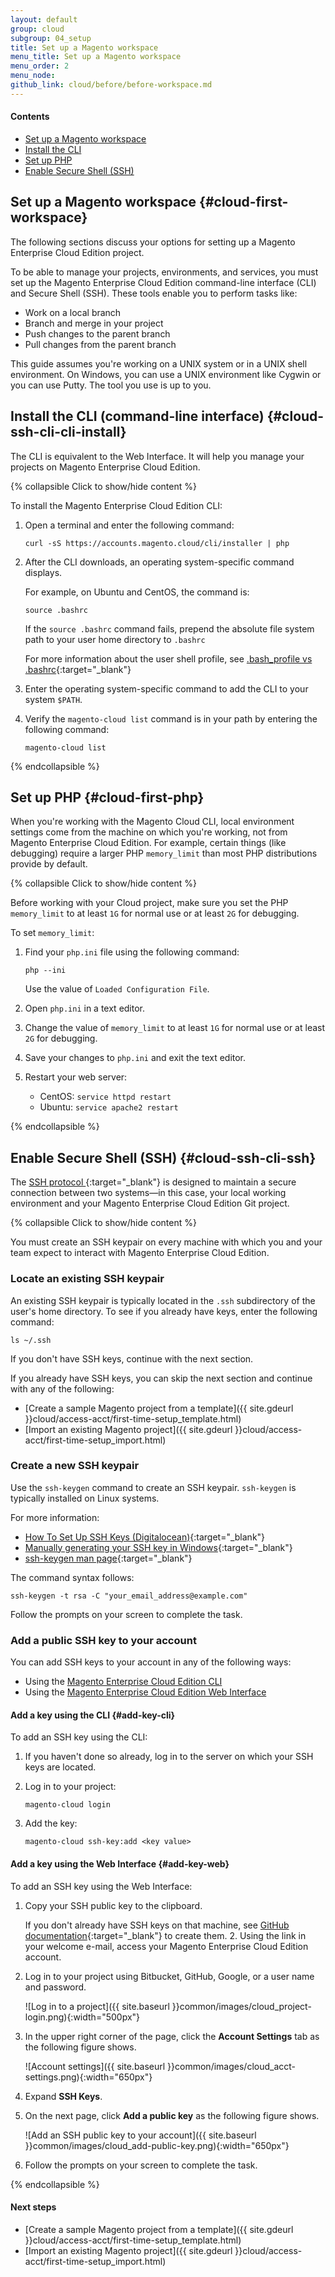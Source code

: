```yaml
---
layout: default
group: cloud
subgroup: 04_setup
title: Set up a Magento workspace
menu_title: Set up a Magento workspace
menu_order: 2
menu_node: 
github_link: cloud/before/before-workspace.md
---
```


#### Contents
*	[Set up a Magento workspace](#cloud-first-workspace)
*	[Install the CLI](#cloud-ssh-cli-cli-install)
*	[Set up PHP](#cloud-first-php)
*	[Enable Secure Shell (SSH)](#cloud-ssh-cli-ssh)

## Set up a Magento workspace {#cloud-first-workspace}
The following sections discuss your options for setting up a Magento Enterprise Cloud Edition project.

To be able to manage your projects, environments, and services, you must set up the Magento Enterprise Cloud Edition command-line interface (CLI) and Secure Shell (SSH). These tools enable you to perform tasks like:

*	Work on a local branch
*	Branch and merge in your project
*	Push changes to the parent branch
*	Pull changes from the parent branch

This guide assumes you're working on a UNIX system or in a UNIX shell environment. On Windows, you can use a UNIX environment like Cygwin or you can use Putty. The tool you use is up to you.

## Install the CLI (command-line interface) {#cloud-ssh-cli-cli-install}
The CLI is equivalent to the Web Interface. It will help you manage your projects on Magento Enterprise Cloud Edition.

{% collapsible Click to show/hide content %}

To install the Magento Enterprise Cloud Edition CLI:

1.	Open a terminal and enter the following command:

		curl -sS https://accounts.magento.cloud/cli/installer | php
2.	After the CLI downloads, an operating system-specific command displays.

	For example, on Ubuntu and CentOS, the command is:

		source .bashrc

	If the `source .bashrc` command fails, prepend the absolute file system path to your user home directory to `.bashrc`

	For more information about the user shell profile, see [.bash_profile vs .bashrc](http://www.joshstaiger.org/archives/2005/07/bash_profile_vs.html){:target="_blank"}

3.	Enter the operating system-specific command to add the CLI to your system `$PATH`.
4.	Verify the `magento-cloud list` command is in your path by entering the following command:

		magento-cloud list

{% endcollapsible %}

## Set up PHP {#cloud-first-php}
When you're working with the Magento Cloud CLI, local environment settings come from the machine on which you're working, not from Magento Enterprise Cloud Edition. For example, certain things (like debugging) require a larger PHP `memory_limit` than most PHP distributions provide by default.

{% collapsible Click to show/hide content %}

Before working with your Cloud project, make sure you set the PHP `memory_limit` to at least `1G` for normal use or at least `2G` for debugging.

To set `memory_limit`:

1.	Find your `php.ini` file using the following command:

		php --ini
		
	Use the value of `Loaded Configuration File`.
2.	Open `php.ini` in a text editor.
3.	Change the value of `memory_limit` to at least `1G` for normal use or at least `2G` for debugging.
4.	Save your changes to `php.ini` and exit the text editor.
5.	Restart your web server:

	*	CentOS: `service httpd restart`
	*	Ubuntu: `service apache2 restart`

{% endcollapsible %}

## Enable Secure Shell (SSH) {#cloud-ssh-cli-ssh}
The [SSH protocol ](https://en.wikipedia.org/wiki/Secure_Shell){:target="_blank"} is designed to maintain a secure connection between two systems&mdash;in this case, your local working environment and your Magento Enterprise Cloud Edition Git project.

{% collapsible Click to show/hide content %}

You must create an SSH keypair on every machine with which you and your team expect to interact with Magento Enterprise Cloud Edition.

### Locate an existing SSH keypair
An existing SSH keypair is typically located in the `.ssh` subdirectory of the user's home directory. To see if you already have keys, enter the following command:

	ls ~/.ssh

If you don't have SSH keys, continue with the next section.

If you already have SSH keys, you can skip the next section and continue with any of the following:

*	[Create a sample Magento project from a template]({{ site.gdeurl }}cloud/access-acct/first-time-setup_template.html)
*	[Import an existing Magento project]({{ site.gdeurl }}cloud/access-acct/first-time-setup_import.html)

### Create a new SSH keypair
Use the `ssh-keygen` command to create an SSH keypair. `ssh-keygen` is typically installed on Linux systems. 

For more information:

*	[How To Set Up SSH Keys (Digitalocean)](https://www.digitalocean.com/community/tutorials/how-to-set-up-ssh-keys--2){:target="_blank"}
*	[Manually generating your SSH key in Windows](https://docs.joyent.com/public-cloud/getting-started/ssh-keys/generating-an-ssh-key-manually/manually-generating-your-ssh-key-in-windows){:target="_blank"}
*	[ssh-keygen man page](http://linux.die.net/man/1/ssh-keygen){:target="_blank"}

The command syntax follows:

	ssh-keygen -t rsa -C "your_email_address@example.com"

Follow the prompts on your screen to complete the task.

### Add a public SSH key to your account
You can add SSH keys to your account in any of the following ways:

*	Using the [Magento Enterprise Cloud Edition CLI](#add-key-cli)
*	Using the [Magento Enterprise Cloud Edition Web Interface](#add-key-web)

#### Add a key using the CLI {#add-key-cli}
To add an SSH key using the CLI:

1.	If you haven't done so already, log in to the server on which your SSH keys are located.
2.	Log in to your project:

		magento-cloud login
3.	Add the key:

		magento-cloud ssh-key:add <key value>

#### Add a key using the Web Interface {#add-key-web}
To add an SSH key using the Web Interface:

1.	Copy your SSH public key to the clipboard.

	If you don't already have SSH keys on that machine, see [GitHub documentation](https://help.github.com/articles/generating-an-ssh-key){:target="_blank"} to create them.
	2.	Using the link in your welcome e-mail, access your Magento Enterprise Cloud Edition account.
2.	Log in to your project using Bitbucket, GitHub, Google, or a user name and password.

	![Log in to a project]({{ site.baseurl }}common/images/cloud_project-login.png){:width="500px"}
3.	In the upper right corner of the page, click the **Account Settings** tab as the following figure shows.

	![Account settings]({{ site.baseurl }}common/images/cloud_acct-settings.png){:width="650px"}
5.	Expand **SSH Keys**.
6.	On the next page, click **Add a public key** as the following figure shows.

	![Add an SSH public key to your account]({{ site.baseurl }}common/images/cloud_add-public-key.png){:width="650px"}
7.	Follow the prompts on your screen to complete the task.

{% endcollapsible %}

#### Next steps
*	[Create a sample Magento project from a template]({{ site.gdeurl }}cloud/access-acct/first-time-setup_template.html)
*	[Import an existing Magento project]({{ site.gdeurl }}cloud/access-acct/first-time-setup_import.html)

